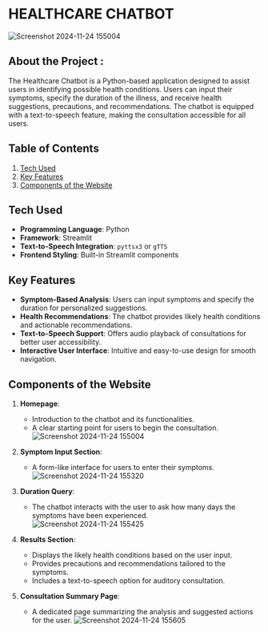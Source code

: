 # HEALTHCARE CHATBOT
![Screenshot 2024-11-24 155004](https://github.com/user-attachments/assets/4a251f0d-7405-4a6c-8655-1dc4637f19ec)



## About the Project : 
The Healthcare Chatbot is a Python-based application designed to assist users in identifying possible health conditions. Users can input their symptoms, specify the duration of the illness, and receive health suggestions, precautions, and recommendations. The chatbot is equipped with a text-to-speech feature, making the consultation accessible for all users.  


## Table of Contents   
1. [Tech Used](#Tech-Used)  
2. [Key Features](#Key-Features)  
3. [Components of the Website](#Components-of-the-Website)  


## Tech Used  
- **Programming Language**: Python  
- **Framework**: Streamlit  
- **Text-to-Speech Integration**: `pyttsx3` or `gTTS`  
- **Frontend Styling**: Built-in Streamlit components  


## Key Features  
- **Symptom-Based Analysis**: Users can input symptoms and specify the duration for personalized suggestions.  
- **Health Recommendations**: The chatbot provides likely health conditions and actionable recommendations.  
- **Text-to-Speech Support**: Offers audio playback of consultations for better user accessibility.  
- **Interactive User Interface**: Intuitive and easy-to-use design for smooth navigation.  


## Components of the Website  
1. **Homepage**:  
   - Introduction to the chatbot and its functionalities.  
   - A clear starting point for users to begin the consultation.
![Screenshot 2024-11-24 155004](https://github.com/user-attachments/assets/bc074420-944b-4498-a867-8eefe0041321)


2. **Symptom Input Section**:  
   - A form-like interface for users to enter their symptoms.
 ![Screenshot 2024-11-24 155320](https://github.com/user-attachments/assets/1b0873c7-b536-47d1-a2a8-ca3943ebc5b8)


3. **Duration Query**:  
   - The chatbot interacts with the user to ask how many days the symptoms have been experienced.
![Screenshot 2024-11-24 155425](https://github.com/user-attachments/assets/f664a1c0-5eb9-4f53-a7b4-3882d64be682)


4. **Results Section**:  
   - Displays the likely health conditions based on the user input.  
   - Provides precautions and recommendations tailored to the symptoms.  
   - Includes a text-to-speech option for auditory consultation.  

5. **Consultation Summary Page**:  
   - A dedicated page summarizing the analysis and suggested actions for the user.
 ![Screenshot 2024-11-24 155605](https://github.com/user-attachments/assets/6b8d7a51-ea9c-474c-a07d-583041c34342)

